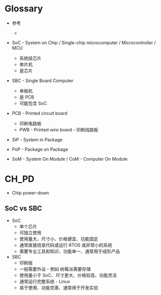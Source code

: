 # Glossary
* 参考
  * [](https://www.electronics-lab.com/hardware-acronyms-sip-soc-som-com-sbc/)

* SoC - System on Chip / Single-chip microcomputer / Microcontroller / MCU
  * 系统级芯片
  * 单片机
  * 是芯片
* SBC - Single Board Computer
  * 单板机
  * 是 PCB
  * 可能包含 SoC
* PCB - Printed circuit board
  * 印刷电路板
  * PWB - Printed wire board - 印刷线路板
* SiP - System in Package
* PoP - Package on Package
* SoM - System On Module / CoM - Computer On Module

# CH_PD
* Chip power-down

## SoC vs SBC
* SoC
  * 单个芯片
  * 可独立使用
  * 使用量大、尺寸小、价格便宜、功能固定
  * 通常直接烧录代码或运行 RTOS 或非常小的系统
  * 需要专业工具和知识、功能单一、通常用于成形产品
* SBC
  * 印刷版
  * 一般需要外设 - 例如 树莓派需要存储
  * 使用量小于 SoC、尺寸更大、价格较高、功能灵活
  * 通常运行完整系统 - Linux
  * 易于使用、功能完善、通常用于开发实验
